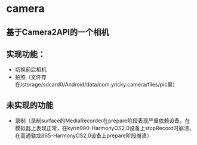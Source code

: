 # camera
## 基于Camera2API的一个相机
## 实现功能：
- 切换前后相机
- 拍照（文件存在/storage/sdcard0/Android/data/com.yricky.camera/files/pic里）
## 未实现的功能
- 录制（录制surface的MediaRecorder在prepare阶段表现严重依赖设备，在模拟器上表现正常，在kyrin990-HarmonyOS2.0设备上stopRecord时崩溃，在高通骁龙865-HarmonyOS2.0设备上prepare阶段崩溃）
